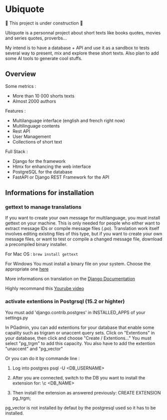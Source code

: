 # Ubiquote

:construction: This project is under construction :construction:

Ubiquote is a personnal project about short texts like books quotes, movies and series quotes, proverbs...

My intend is to have a database + API and use it as a sandbox to tests several way to present, mix and explore these short texts.
Also plan to add some AI tools to generate cool stuffs.

## Overview

Some metrics :
- More than 10 000 shorts texts
- Almost 2000 authors

Features :
- Multilanguage interface (english and french right now)
- Multilinguage contents
- Rest API
- User Management
- Collections of short text

Full Stack :
- Django for the framework
- Htmx for enhancing the web interface
- PostgreSQL for the database
- FastAPI or Django REST Framework for the API 

## Informations for installation

### gettext to manage translations

If you want to create your own message for multilanguage, you must install gettext on your machine.
This is only needed for people who either want to extract message IDs or compile message files (.po). Translation work itself involves editing existing files of this type, but if you want to create your own message files, or want to test or compile a changed message file, download a precompiled binary installer.

For Mac OS :
`brew install gettext`

For Windows
You must install a binary file on your system. Choose the appropriate one [here](https://mlocati.github.io/articles/gettext-iconv-windows.html)

More informations on translation on the [Django Documentation](https://docs.djangoproject.com/fr/4.2/topics/i18n/translation/)

Highly recommand this [Yourube video](https://www.youtube.com/watch?v=z_p8WxFGV5A)

### activate extentions in Postgrsql (15.2 or highter)

You must add 'django.contrib.postgres'  in INSTALLED_APPS of your settings.py

In PGadmin, you can add extentions for your database that enable some capality such as trigram or unaccent query sets.
Click on "Extentions" in your database, then click and choose "Create / Extentions..."
You must select "pg_trgm" to add this capacity.
You also have to add the extention "unaccent" and "pg_vector"

Or you can do it by commande line :

1) Log into postgres
psql -U <DB_USERNAME>

2) After you are connected, switch to the DB you want to install the extension for:
\c <DB_NAME>

3) Then install the extension as answered previously:
CREATE EXTENSION pg_trgm;

pg_vector is not installed by defaut by the postgresql used so it has to be installed.
